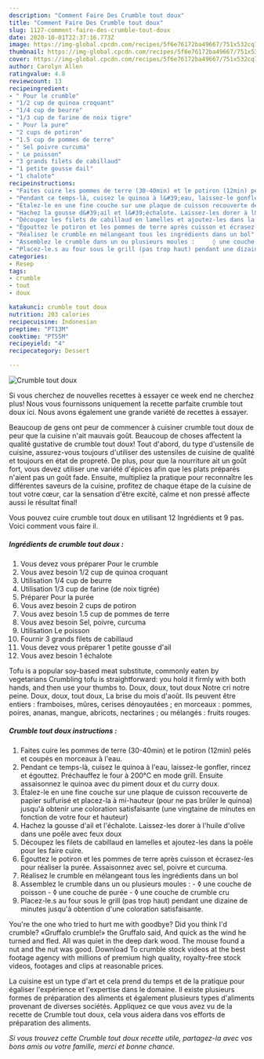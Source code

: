 ```yaml
---
description: "Comment Faire Des Crumble tout doux"
title: "Comment Faire Des Crumble tout doux"
slug: 1127-comment-faire-des-crumble-tout-doux
date: 2020-10-01T22:37:16.773Z
image: https://img-global.cpcdn.com/recipes/5f6e76172ba49667/751x532cq70/crumble-tout-doux-photo-principale-de-la-recette.jpg
thumbnail: https://img-global.cpcdn.com/recipes/5f6e76172ba49667/751x532cq70/crumble-tout-doux-photo-principale-de-la-recette.jpg
cover: https://img-global.cpcdn.com/recipes/5f6e76172ba49667/751x532cq70/crumble-tout-doux-photo-principale-de-la-recette.jpg
author: Carolyn Allen
ratingvalue: 4.8
reviewcount: 13
recipeingredient:
- " Pour le crumble"
- "1/2 cup de quinoa croquant"
- "1/4 cup de beurre"
- "1/3 cup de farine de noix tigre"
- " Pour la pure"
- "2 cups de potiron"
- "1.5 cup de pommes de terre"
- " Sel poivre curcuma"
- " Le poisson"
- "3 grands filets de cabillaud"
- "1 petite gousse dail"
- "1 chalote"
recipeinstructions:
- "Faites cuire les pommes de terre (30-40min) et le potiron (12min) pelés et coupés en morceaux à l&#39;eau."
- "Pendant ce temps-là, cuisez le quinoa à l&#39;eau, laissez-le gonfler, rincez et égouttez. Préchauffez le four à 200°C en mode grill. Ensuite assaisonnez le quinoa avec du piment doux et du curry doux."
- "Étalez-le en une fine couche sur une plaque de cuisson recouverte de papier sulfurisé et placez-la à mi-hauteur (pour ne pas brûler le quinoa) jusqu&#39;à obtenir une coloration satisfaisante (une vingtaine de minutes en fonction de votre four et hauteur)"
- "Hachez la gousse d&#39;ail et l&#39;échalote. Laissez-les dorer à l&#39;huile d&#39;olive dans une poêle avec feux doux"
- "Découpez les filets de cabillaud en lamelles et ajoutez-les dans la poêle pour les faire cuire."
- "Égouttez le potiron et les pommes de terre après cuisson et écrasez-les pour réaliser la purée. Assaisonnez avec sel, poivre et curcuma."
- "Réalisez le crumble en mélangeant tous les ingrédients dans un bol"
- "Assemblez le crumble dans un ou plusieurs moules : 	  ◊ une couche de poisson	  ◊ une couche de purée 	  ◊ une couche de crumble cru"
- "Placez-le.s au four sous le grill (pas trop haut) pendant une dizaine de minutes jusqu&#39;à obtention d&#39;une coloration satisfaisante."
categories:
- Resep
tags:
- crumble
- tout
- doux

katakunci: crumble tout doux 
nutrition: 203 calories
recipecuisine: Indonesian
preptime: "PT13M"
cooktime: "PT55M"
recipeyield: "4"
recipecategory: Dessert

---
```



![Crumble tout doux](https://img-global.cpcdn.com/recipes/5f6e76172ba49667/751x532cq70/crumble-tout-doux-photo-principale-de-la-recette.jpg)

Si vous cherchez de nouvelles recettes à essayer ce week end ne cherchez plus! Nous vous fournissons uniquement la recette parfaite crumble tout doux ici. Nous avons également une grande variété de recettes à essayer.

Beaucoup de gens ont peur de commencer à cuisiner crumble tout doux de peur que la cuisine n'ait mauvais goût. Beaucoup de choses affectent la qualité gustative de crumble tout doux! Tout d'abord, du type d'ustensile de cuisine, assurez-vous toujours d'utiliser des ustensiles de cuisine de qualité et toujours en état de propreté. De plus, pour que la nourriture ait un goût fort, vous devez utiliser une variété d'épices afin que les plats préparés n'aient pas un goût fade. Ensuite, multipliez la pratique pour reconnaître les différentes saveurs de la cuisine, profitez de chaque étape de la cuisine de tout votre cœur, car la sensation d'être excité, calme et non pressé affecte aussi le résultat final!

<!--inarticleads1-->

Vous pouvez cuire crumble tout doux en utilisant 12 Ingrédients et 9 pas. Voici comment vous faire il.

##### Ingrédients de crumble tout doux :

1. Vous devez vous préparer  Pour le crumble
1. Vous avez besoin 1/2 cup de quinoa croquant
1. Utilisation 1/4 cup de beurre
1. Utilisation 1/3 cup de farine (de noix tigrée)
1. Préparer  Pour la purée
1. Vous avez besoin 2 cups de potiron
1. Vous avez besoin 1.5 cup de pommes de terre
1. Vous avez besoin  Sel, poivre, curcuma
1. Utilisation  Le poisson
1. Fournir 3 grands filets de cabillaud
1. Vous devez vous préparer 1 petite gousse d&#39;ail
1. Vous avez besoin 1 échalote


Tofu is a popular soy-based meat substitute, commonly eaten by vegetarians Crumbling tofu is straightforward: you hold it firmly with both hands, and then use your thumbs to. Doux, doux, tout doux Notre cri notre peine. Doux, doux, tout doux, La brise du mois d&#39;août. Ils peuvent être entiers : framboises, mûres, cerises dénoyautées ; en morceaux : pommes, poires, ananas, mangue, abricots, nectarines ; ou mélangés : fruits rouges. 

<!--inarticleads2-->

##### Crumble tout doux instructions :

1. Faites cuire les pommes de terre (30-40min) et le potiron (12min) pelés et coupés en morceaux à l&#39;eau.
1. Pendant ce temps-là, cuisez le quinoa à l&#39;eau, laissez-le gonfler, rincez et égouttez. Préchauffez le four à 200°C en mode grill. Ensuite assaisonnez le quinoa avec du piment doux et du curry doux.
1. Étalez-le en une fine couche sur une plaque de cuisson recouverte de papier sulfurisé et placez-la à mi-hauteur (pour ne pas brûler le quinoa) jusqu&#39;à obtenir une coloration satisfaisante (une vingtaine de minutes en fonction de votre four et hauteur)
1. Hachez la gousse d&#39;ail et l&#39;échalote. Laissez-les dorer à l&#39;huile d&#39;olive dans une poêle avec feux doux
1. Découpez les filets de cabillaud en lamelles et ajoutez-les dans la poêle pour les faire cuire.
1. Égouttez le potiron et les pommes de terre après cuisson et écrasez-les pour réaliser la purée. Assaisonnez avec sel, poivre et curcuma.
1. Réalisez le crumble en mélangeant tous les ingrédients dans un bol
1. Assemblez le crumble dans un ou plusieurs moules : 	 -  ◊ une couche de poisson	 -  ◊ une couche de purée 	 -  ◊ une couche de crumble cru
1. Placez-le.s au four sous le grill (pas trop haut) pendant une dizaine de minutes jusqu&#39;à obtention d&#39;une coloration satisfaisante.


You&#39;re the one who tried to hurt me with goodbye? Did you think I&#39;d crumble? «Gruffalo crumble!» the Gruffalo said, And quick as the wind he turned and fled. All was quiet in the deep dark wood. The mouse found a nut and the nut was good. Download To crumble stock videos at the best footage agency with millions of premium high quality, royalty-free stock videos, footages and clips at reasonable prices. 

<!--inarticleads1-->

<p>
La cuisine est un type d'art et cela prend du temps et de la pratique pour égaliser l'expérience et l'expertise dans le domaine. Il existe plusieurs formes de préparation des aliments et également plusieurs types d'aliments provenant de diverses sociétés. Appliquez ce que vous avez vu de la recette de Crumble tout doux, cela vous aidera dans vos efforts de préparation des aliments.
</p>

<p>
<i>Si vous trouvez cette Crumble tout doux recette utile, partagez-la avec vos bons amis ou votre famille, merci et bonne chance.</i>
</p>
